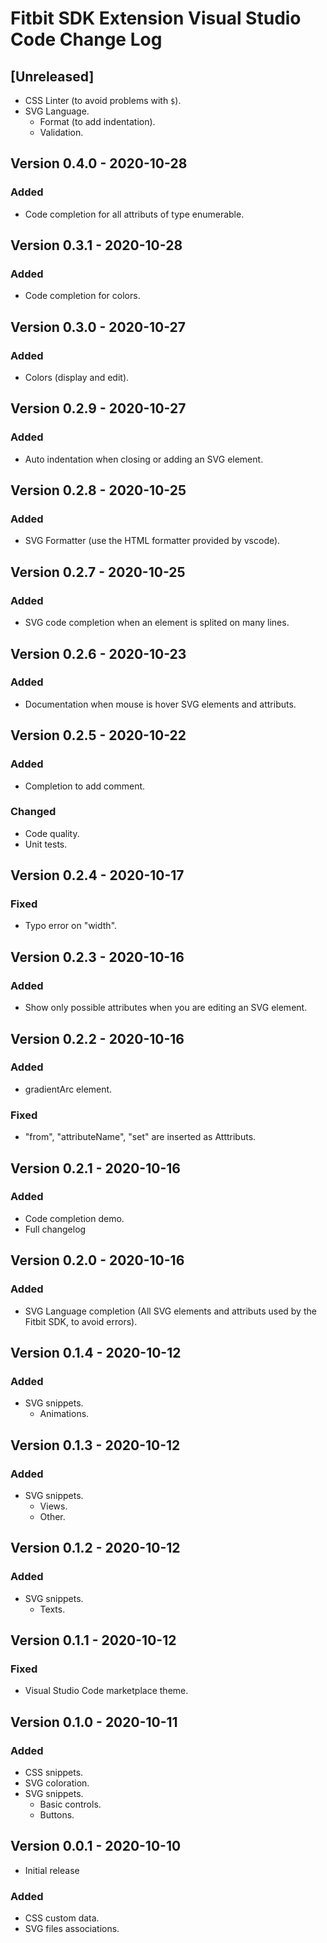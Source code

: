 # Fitbit SDK Extension Visual Studio Code Change Log

## [Unreleased]

- CSS Linter (to avoid problems with `$`).
- SVG Language.
    - Format (to add indentation).
    - Validation.

## Version 0.4.0 - 2020-10-28
### Added
- Code completion for all attributs of type enumerable.

## Version 0.3.1 - 2020-10-28
### Added
- Code completion for colors.

## Version 0.3.0 - 2020-10-27
### Added
- Colors (display and edit).

## Version 0.2.9 - 2020-10-27
### Added
- Auto indentation when closing or adding an SVG element.

## Version 0.2.8 - 2020-10-25
### Added
- SVG Formatter (use the HTML formatter provided by vscode).

## Version 0.2.7 - 2020-10-25
### Added
- SVG code completion when an element is splited on many lines.

## Version 0.2.6 - 2020-10-23
### Added
- Documentation when mouse is hover SVG elements and attributs.

## Version 0.2.5 - 2020-10-22
### Added
- Completion to add comment.
### Changed
- Code quality.
- Unit tests.

## Version 0.2.4 - 2020-10-17 
### Fixed
- Typo error on "width".

## Version 0.2.3 - 2020-10-16 
### Added
- Show only possible attributes when you are editing an SVG element.

## Version 0.2.2 - 2020-10-16 
### Added
- gradientArc element.
### Fixed
- "from", "attributeName", "set" are inserted as Atttributs.

## Version 0.2.1 - 2020-10-16 
### Added
- Code completion demo.
- Full changelog

## Version 0.2.0 - 2020-10-16 
### Added
- SVG Language completion (All SVG elements and attributs used by the Fitbit SDK, to avoid errors).

## Version 0.1.4 - 2020-10-12 
### Added
- SVG snippets.
    - Animations.

## Version 0.1.3 - 2020-10-12 
### Added
- SVG snippets.
    - Views.
    - Other.

## Version 0.1.2 - 2020-10-12 
### Added
- SVG snippets.
    - Texts.

## Version 0.1.1 - 2020-10-12 
### Fixed
- Visual Studio Code marketplace theme.

## Version 0.1.0 - 2020-10-11 
### Added
- CSS snippets.
- SVG coloration.
- SVG snippets.
    - Basic controls.
    - Buttons.

## Version 0.0.1 - 2020-10-10 
- Initial release
### Added
- CSS custom data.
- SVG files associations.